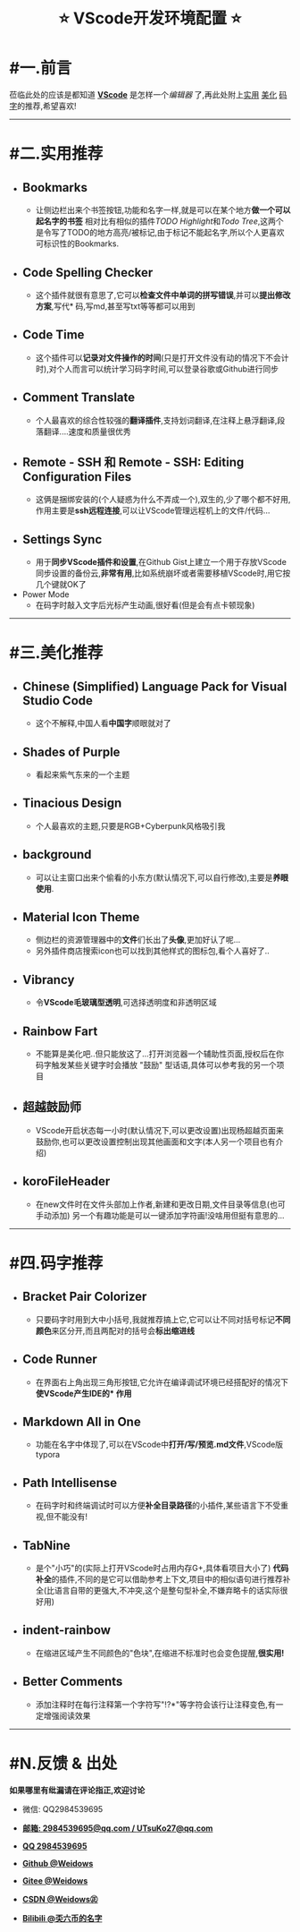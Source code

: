 <!--
 * @Author: Weidows
 * @Date: 2020-05-27 19:28:49
 * @LastEditors: Weidows
 * @LastEditTime: 2020-07-14 14:11:56
 * @FilePath: \Weidows\Others\Vscode.md
--> 
<h1 align="center">
⭐️ VScode开发环境配置 ⭐️
</h1>

# #一.前言
莅临此处的应该是都知道 [**VScode**](https://code.visualstudio.com)  是怎样一个*编辑器* 了,再此处附上[实用](#二.实用推荐) [美化](#三.美化推荐) [码字](#四.码字推荐)的推荐,希望喜欢!

---
# #二.实用推荐
* ## Bookmarks
  * 让侧边栏出来个书签按钮,功能和名字一样,就是可以在某个地方**做一个可以起名字的书签**
相对比有相似的插件*TODO Highlight*和*Todo Tree*,这两个是令写了TODO的地方高亮/被标记,由于标记不能起名字,所以个人更喜欢可标识性的Bookmarks.
* ## Code Spelling Checker
  * 这个插件就很有意思了,它可以**检查文件中单词的拼写错误**,并可以**提出修改方案**,写代* 码,写md,甚至写txt等等都可以用到
* ## Code Time
  * 这个插件可以**记录对文件操作的时间**(只是打开文件没有动的情况下不会计时),对个人而言可以统计学习码字时间,可以登录谷歌或Github进行同步
* ## Comment Translate
  * 个人最喜欢的综合性较强的**翻译插件**,支持划词翻译,在注释上悬浮翻译,段落翻译....速度和质量很优秀
* ## Remote - SSH 和 Remote - SSH: Editing Configuration Files
  * 这俩是捆绑安装的(个人疑惑为什么不弄成一个),双生的,少了哪个都不好用,作用主要是**ssh远程连接**,可以让VScode管理远程机上的文件/代码...
* ## Settings Sync
  * 用于**同步VScode插件和设置**,在Github Gist上建立一个用于存放VScode同步设置的备份云,**非常有用**,比如系统崩坏或者需要移植VScode时,用它按几个键就OK了
* Power Mode
  * 在码字时敲入文字后光标产生动画,很好看(但是会有点卡顿现象)

---
# #三.美化推荐
* ## Chinese (Simplified) Language Pack for Visual Studio Code
  * 这个不解释,中国人看**中国字**顺眼就对了
* ## Shades of Purple
  * 看起来紫气东来的一个主题
* ## Tinacious Design 
  * 个人最喜欢的主题,只要是RGB+Cyberpunk风格吸引我
* ## background
  * 可以让主窗口出来个偷看的小东方(默认情况下,可以自行修改),主要是**养眼使用**.
* ## Material Icon Theme
  * 侧边栏的资源管理器中的**文件**们长出了**头像**,更加好认了呢...
  * 另外插件商店搜索icon也可以找到其他样式的图标包,看个人喜好了..
* ## Vibrancy
  * 令**VScode毛玻璃型透明**,可选择透明度和非透明区域
* ## Rainbow Fart
  * 不能算是美化吧..但只能放这了...打开浏览器一个辅助性页面,授权后在你码字触发某些关键字时会播放 "鼓励" 型话语,具体可以参考我的另一个项目
* ## 超越鼓励师
  * VScode开启状态每一小时(默认情况下,可以更改设置)出现杨超越页面来鼓励你,也可以更改设置控制出现其他画面和文字(本人另一个项目也有介绍)
* ## koroFileHeader
  * 在new文件时在文件头部加上作者,新建和更改日期,文件目录等信息(也可手动添加)
另一个有趣功能是可以一键添加字符画!没啥用但挺有意思的...

---
# #四.码字推荐

* ## Bracket Pair Colorizer
  * 只要码字时用到大中小括号,我就推荐搞上它,它可以让不同对括号标记**不同颜色**来区分开,而且两配对的括号会**标出缩进线**
* ## Code Runner
  * 在界面右上角出现三角形按钮,它允许在编译调试环境已经搭配好的情况下**使VScode产生IDE的* 作用**
* ## Markdown All in One
  * 功能在名字中体现了,可以在VScode中**打开/写/预览.md文件**,VScode版typora
* ## Path Intellisense
  * 在码字时和终端调试时可以方便**补全目录路径**的小插件,某些语言下不受重视,但不能没有!
* ## TabNine
  * 是个"小巧"的(实际上打开VScode时占用内存G+,具体看项目大小了) **代码补全**的插件,不同的是它可以借助参考上下文,项目中的相似语句进行推荐补全(比语言自带的更强大,不冲突,这个是整句型补全,不嫌弃略卡的话实际很好用)
* ## indent-rainbow
  * 在缩进区域产生不同颜色的"色块",在缩进不标准时也会变色提醒,**很实用!**
* ## Better Comments
  * 添加注释时在每行注释第一个字符写"!?*"等字符会该行让注释变色,有一定增强阅读效果

---
# #N.反馈 & 出处
**如果哪里有纰漏请在评论指正,欢迎讨论**

* 微信:     QQ2984539695

* [**邮箱:  2984539695@qq.com / UTsuKo27@qq.com**](mail.qq.com)

* [**QQ  2984539695**](https://qm.qq.com/cgi-bin/qm/qr?k=3ycBtwX25IMFisvKoD8NIyNBMofXBFFu&noverify=0)

* [**Github @Weidows**](https://github.com/2984539695)

* [**Gitee  @Weidows**](https://gitee.com/Weidows2984539695) 

* [**CSDN  @Weidows㊣**](https://me.csdn.net/qq_39823295)

* [**Bilibili  @奀六币的名字**](https://space.bilibili.com/38283369)
